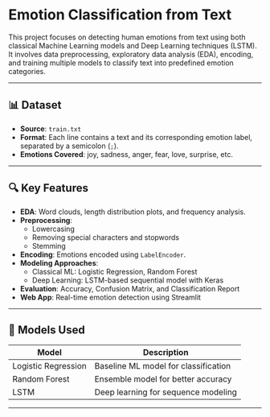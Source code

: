 # Emotion Classification from Text
This project focuses on detecting human emotions from text using both classical Machine Learning models and Deep Learning techniques (LSTM). It involves data preprocessing, exploratory data analysis (EDA), encoding, and training multiple models to classify text into predefined emotion categories.


---

## 📊 Dataset

- **Source**: `train.txt`  
- **Format**: Each line contains a text and its corresponding emotion label, separated by a semicolon (`;`).
- **Emotions Covered**: joy, sadness, anger, fear, love, surprise, etc.

---

## 🔍 Key Features

- **EDA**: Word clouds, length distribution plots, and frequency analysis.
- **Preprocessing**:
  - Lowercasing
  - Removing special characters and stopwords
  - Stemming
- **Encoding**: Emotions encoded using `LabelEncoder`.
- **Modeling Approaches**:
  - Classical ML: Logistic Regression, Random Forest
  - Deep Learning: LSTM-based sequential model with Keras
- **Evaluation**: Accuracy, Confusion Matrix, and Classification Report
- **Web App**: Real-time emotion detection using Streamlit

---

## 🧠 Models Used

| Model              | Description                         |
|-------------------|-------------------------------------|
| Logistic Regression | Baseline ML model for classification |
| Random Forest      | Ensemble model for better accuracy   |
| LSTM               | Deep learning for sequence modeling  |

---

